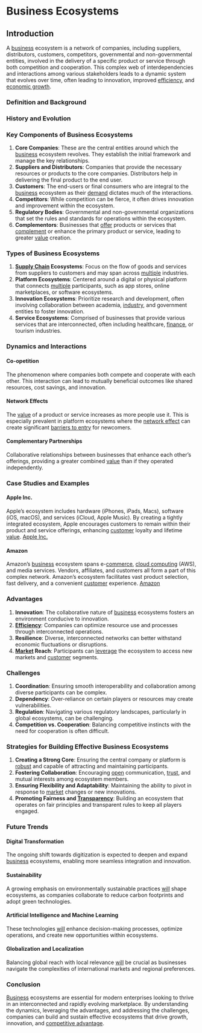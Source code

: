 # Business Ecosystems

## Introduction

A [business](../b/business.md) ecosystem is a network of companies, including suppliers, distributors, customers, competitors, governmental and non-governmental entities, involved in the delivery of a specific product or service through both competition and cooperation. This complex web of interdependencies and interactions among various stakeholders leads to a dynamic system that evolves over time, often leading to innovation, improved [efficiency](../e/efficiency.md), and [economic growth](../e/economic_growth.md).

### Definition and Background

### History and Evolution

### Key Components of Business Ecosystems

1. **Core Companies**: These are the central entities around which the [business](../b/business.md) ecosystem revolves. They establish the initial framework and manage the key relationships.
2. **Suppliers and Distributors**: Companies that provide the necessary resources or products to the core companies. Distributors help in delivering the final product to the end user.
3. **Customers**: The end-users or final consumers who are integral to the [business](../b/business.md) ecosystem as their [demand](../d/demand.md) dictates much of the interactions.
4. **Competitors**: While competition can be fierce, it often drives innovation and improvement within the ecosystem.
5. **Regulatory Bodies**: Governmental and non-governmental organizations that set the rules and standards for operations within the ecosystem.
6. **Complementors**: Businesses that [offer](../o/offer.md) products or services that [complement](../c/complement.md) or enhance the primary product or service, leading to greater [value](../v/value.md) creation.

### Types of Business Ecosystems

1. **[Supply Chain](../s/supply_chain.md) Ecosystems**: Focus on the flow of goods and services from suppliers to customers and may span across [multiple](../m/multiple.md) industries.
2. **Platform Ecosystems**: Centered around a digital or physical platform that connects [multiple](../m/multiple.md) participants, such as app stores, online marketplaces, or software ecosystems.
3. **Innovation Ecosystems**: Prioritize research and development, often involving collaboration between academia, [industry](../i/industry.md), and government entities to foster innovation.
4. **Service Ecosystems**: Comprised of businesses that provide various services that are interconnected, often including healthcare, [finance](../f/finance.md), or tourism industries.

### Dynamics and Interactions

#### Co-opetition

The phenomenon where companies both compete and cooperate with each other. This interaction can lead to mutually beneficial outcomes like shared resources, cost savings, and innovation.

#### Network Effects

The [value](../v/value.md) of a product or service increases as more people use it. This is especially prevalent in platform ecosystems where the [network effect](../n/network_effect.md) can create significant [barriers to entry](../b/barriers_to_entry.md) for newcomers.

#### Complementary Partnerships

Collaborative relationships between businesses that enhance each other’s offerings, providing a greater combined [value](../v/value.md) than if they operated independently.

### Case Studies and Examples

#### Apple Inc.

Apple’s ecosystem includes hardware (iPhones, iPads, Macs), software (iOS, macOS), and services (iCloud, Apple Music). By creating a tightly integrated ecosystem, Apple encourages customers to remain within their product and service offerings, enhancing [customer](../c/customer.md) loyalty and lifetime [value](../v/value.md). [Apple Inc.](https://www.apple.com)

#### Amazon

Amazon’s [business](../b/business.md) ecosystem spans e-[commerce](../c/commerce.md), [cloud computing](../c/cloud_computing_in_trading.md) (AWS), and media services. Vendors, affiliates, and customers all form a part of this complex network. Amazon’s ecosystem facilitates vast product selection, fast delivery, and a convenient [customer](../c/customer.md) experience. [Amazon](https://www.amazon.com)

### Advantages

1. **Innovation**: The collaborative nature of [business](../b/business.md) ecosystems fosters an environment conducive to innovation.
2. **[Efficiency](../e/efficiency.md)**: Companies can optimize resource use and processes through interconnected operations.
3. **Resilience**: Diverse, interconnected networks can better withstand economic fluctuations or disruptions.
4. **[Market](../m/market.md) Reach**: Participants can [leverage](../l/leverage.md) the ecosystem to access new markets and [customer](../c/customer.md) segments.

### Challenges

1. **Coordination**: Ensuring smooth interoperability and collaboration among diverse participants can be complex.
2. **Dependency**: Over-reliance on certain players or resources may create vulnerabilities.
3. **Regulation**: Navigating various regulatory landscapes, particularly in global ecosystems, can be challenging.
4. **Competition vs. Cooperation**: Balancing competitive instincts with the need for cooperation is often difficult.

### Strategies for Building Effective Business Ecosystems

1. **Creating a Strong Core**: Ensuring the central company or platform is [robust](../r/robust.md) and capable of attracting and maintaining participants.
2. **Fostering Collaboration**: Encouraging [open](../o/open.md) communication, [trust](../t/trust.md), and mutual interests among ecosystem members.
3. **Ensuring Flexibility and Adaptability**: Maintaining the ability to pivot in response to [market](../m/market.md) changes or new innovations.
4. **Promoting Fairness and [Transparency](../t/transparency.md)**: Building an ecosystem that operates on fair principles and transparent rules to keep all players engaged.

### Future Trends

#### Digital Transformation

The ongoing shift towards digitization is expected to deepen and expand [business](../b/business.md) ecosystems, enabling more seamless integration and innovation.

#### Sustainability

A growing emphasis on environmentally sustainable practices [will](../w/will.md) shape ecosystems, as companies collaborate to reduce carbon footprints and adopt green technologies.

#### Artificial Intelligence and Machine Learning

These technologies [will](../w/will.md) enhance decision-making processes, optimize operations, and create new opportunities within ecosystems.

#### Globalization and Localization

Balancing global reach with local relevance [will](../w/will.md) be crucial as businesses navigate the complexities of international markets and regional preferences.

### Conclusion

[Business](../b/business.md) ecosystems are essential for modern enterprises looking to thrive in an interconnected and rapidly evolving marketplace. By understanding the dynamics, leveraging the advantages, and addressing the challenges, companies can build and sustain effective ecosystems that drive growth, innovation, and [competitive advantage](../c/competitive_advantage.md).

